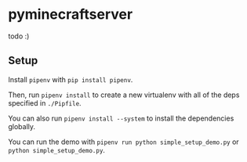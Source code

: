 # pyminecraftserver

todo :)

## Setup

Install `pipenv` with `pip install pipenv`.

Then, run `pipenv install` to create a new virtualenv with all of the deps specified in `./Pipfile`.

You can also run `pipenv install --system` to install the dependencies globally.

You can run the demo with `pipenv run python simple_setup_demo.py` or `python simple_setup_demo.py`.